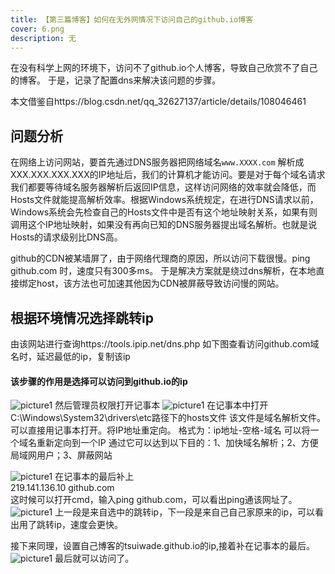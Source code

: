 ```yaml
---
title: 【第三篇博客】如何在无外网情况下访问自己的github.io博客
cover: 6.png
description: 无
---
```


在没有科学上网的环境下，访问不了github.io个人博客，导致自己欣赏不了自己的博客。
于是，记录了配置dns来解决该问题的步骤。

本文借鉴自https://blog.csdn.net/qq_32627137/article/details/108046461

## 问题分析
在网络上访问网站，要首先通过DNS服务器把网络域名`www.XXXX.com` 解析成XXX.XXX.XXX.XXX的IP地址后，我们的计算机才能访问。要是对于每个域名请求我们都要等待域名服务器解析后返回IP信息，这样访问网络的效率就会降低，而Hosts文件就能提高解析效率。根据Windows系统规定，在进行DNS请求以前，Windows系统会先检查自己的Hosts文件中是否有这个地址映射关系，如果有则调用这个IP地址映射，如果没有再向已知的DNS服务器提出域名解析。也就是说Hosts的请求级别比DNS高。 

github的CDN被某墙屏了，由于网络代理商的原因，所以访问下载很慢。ping github.com 时，速度只有300多ms。
于是解决方案就是绕过dns解析，在本地直接绑定host，该方法也可加速其他因为CDN被屏蔽导致访问慢的网站。

## 根据环境情况选择跳转ip

由该网站进行查询https://tools.ipip.net/dns.php
如下图查看访问github.com域名时，延迟最低的ip，复制该ip
#### 该步骤的作用是选择可以访问到github.io的ip
![picture1](1.png)
然后管理员权限打开记事本
![picture1](2.png)
在记事本中打开C:\Windows\System32\drivers\etc路径下的hosts文件
该文件是域名解析文件。可以直接用记事本打开。将IP地址重定向。 
格式为：ip地址-空格-域名 
可以将一个域名重新定向到一个IP
通过它可以达到以下目的：1、加快域名解析；2、方便局域网用户；3、屏蔽网站 

![picture1](3.png)
在记事本的最后补上	
219.141.136.10 github.com 	
这时候可以打开cmd，输入ping github.com，可以看出ping通该网址了。
![picture1](4.png)
上一段是来自选中的跳转ip，下一段是来自己自己家原来的ip，可以看出用了跳转ip，速度会更快。

接下来同理，设置自己博客的tsuiwade.github.io的ip,接着补在记事本的最后。
![picture1](5.png)
最后就可以访问了。



